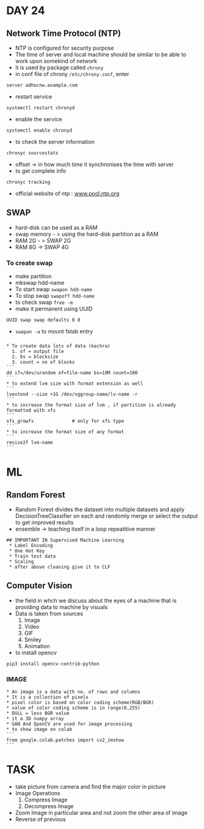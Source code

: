 # DAY 24

## Network Time Protocol (NTP)

  * NTP is configured for security purpose
  * The time of server and local machine should be similar to be able to work upon somekind of network
  * it is used by package called ```chrony```
  * in conf file of chrony ```/etc/chrony.conf```, enter
  ```
  server adhocnw.example.com
  ```
  * restart service
  ```
  systemctl restart chronyd
  ```
  * enable the service
  ```
  systemctl enable chronyd
  ```
  * to check the server information
  ```
  chronyc sourcestats
  ```
  * offset -> in how much time it synchronises the time with server
  * to get complete info
  ```
  chronyc tracking
  ```
  * official website of ntp : www.pool.ntp.org

## SWAP
 * hard-disk can be used as a RAM
 * swap memory - > using the hard-disk partition as a RAM
 * RAM 2G - >  SWAP 2G
 * RAM 8G -> SWAP 4G

 ### To create swap
  * make partition
  * mkswap hdd-name
  * To start swap ```swapon hdd-name```
  * To stop swap ```swapoff hdd-name```
  * to check swap ```free -m```
  * make it permanent using UUID
  ```
  UUID swap swap defaults 0 0
  ```
  * ```swapon -a``` to mount fstab entry

 ###
    * To create data lots of data (kachra)
      1. of = output file
      2. bs = blocksize
      3. count = no of blocks
    ```
    dd if=/dev/urandom of=file-name bs=10M count=100
    ```
    * to extend lvm size with format extension as well
    ```
    lvextend --size +1G /dev/vggroup-name/lv-name -r
    ```
    * to increase the format size of lvm , if partition is already formatted with xfs
    ```
    xfs_growfs              # only for xfs type
    ```
    * to increase the format size of any format
    ```
    resize2f lvm-name
    ```
# ML

## Random Forest
  * Random Forest divides the dataset into multiple datasets and apply DecisionTreeClassifier on each and randomly merge or select the output to get improved results
  * ensemble -> teaching itself in a loop repeatitive manner

```
## IMPORTANT IN Supervised Machine Learning
 * Label Encoding
 * One Hot Key
 * Train test data
 * Scaling
 * after above cleaning give it to CLF
```

## Computer Vision
  * the field in whch we discuss about the eyes of a machine that is providing data to machine by visuals
  * Data is taken from sources
    1. Image
    2. Video
    3. GIF
    4. Smiley
    5. Animation
  * to install opencv
  ```
  pip3 install opencv-contrib-python
  ```

 ### IMAGE
    * An image is a data with no. of rows and columns
    * It is a collection of pixels
    * pixel color is based on color coding scheme(RGB/BGR)
    * value of color coding scheme is in range(0,255)
    * DULL = less BGR value
    * it a 3D numpy array
    * GAN And OpenCV are used for image processing
    * to show image on colab
    ```
    from google.colab.patches import cv2_imshow
    ```




# TASK
  * take picture from camera and find the major color in picture
  * Image Operations
    1. Compress Image
    2. Decompress Image
  * Zoom Image in particular area and not zoom the other area of image  
  * Reverse of previous
